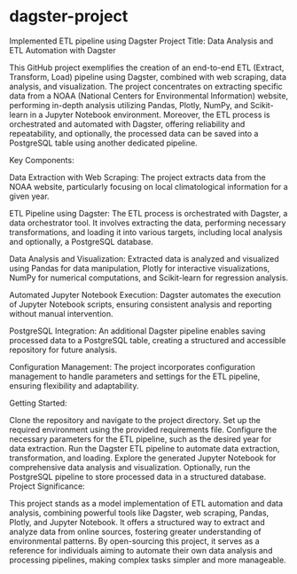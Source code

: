 # dagster-project
Implemented ETL pipeline using Dagster
Project Title: Data Analysis and ETL Automation with Dagster

This GitHub project exemplifies the creation of an end-to-end ETL (Extract, Transform, Load) pipeline using Dagster, combined with web scraping, data analysis, and visualization. The project concentrates on extracting specific data from a NOAA (National Centers for Environmental Information) website, performing in-depth analysis utilizing Pandas, Plotly, NumPy, and Scikit-learn in a Jupyter Notebook environment. Moreover, the ETL process is orchestrated and automated with Dagster, offering reliability and repeatability, and optionally, the processed data can be saved into a PostgreSQL table using another dedicated pipeline.

Key Components:

Data Extraction with Web Scraping: The project extracts data from the NOAA website, particularly focusing on local climatological information for a given year.

ETL Pipeline using Dagster: The ETL process is orchestrated with Dagster, a data orchestrator tool. It involves extracting the data, performing necessary transformations, and loading it into various targets, including local analysis and optionally, a PostgreSQL database.

Data Analysis and Visualization: Extracted data is analyzed and visualized using Pandas for data manipulation, Plotly for interactive visualizations, NumPy for numerical computations, and Scikit-learn for regression analysis.

Automated Jupyter Notebook Execution: Dagster automates the execution of Jupyter Notebook scripts, ensuring consistent analysis and reporting without manual intervention.

PostgreSQL Integration: An additional Dagster pipeline enables saving processed data to a PostgreSQL table, creating a structured and accessible repository for future analysis.

Configuration Management: The project incorporates configuration management to handle parameters and settings for the ETL pipeline, ensuring flexibility and adaptability.

Getting Started:

Clone the repository and navigate to the project directory.
Set up the required environment using the provided requirements file.
Configure the necessary parameters for the ETL pipeline, such as the desired year for data extraction.
Run the Dagster ETL pipeline to automate data extraction, transformation, and loading.
Explore the generated Jupyter Notebook for comprehensive data analysis and visualization.
Optionally, run the PostgreSQL pipeline to store processed data in a structured database.
Project Significance:

This project stands as a model implementation of ETL automation and data analysis, combining powerful tools like Dagster, web scraping, Pandas, Plotly, and Jupyter Notebook. It offers a structured way to extract and analyze data from online sources, fostering greater understanding of environmental patterns. By open-sourcing this project, it serves as a reference for individuals aiming to automate their own data analysis and processing pipelines, making complex tasks simpler and more manageable.
